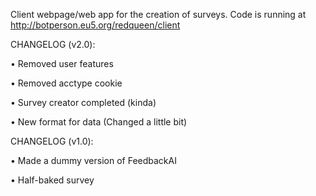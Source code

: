 Client webpage/web app for the creation of surveys.
Code is running at http://botperson.eu5.org/redqueen/client

CHANGELOG (v2.0):

• Removed user features

• Removed acctype cookie

• Survey creator completed (kinda)

• New format for data (Changed a little bit)


CHANGELOG (v1.0):

• Made a dummy version of FeedbackAI

• Half-baked survey
